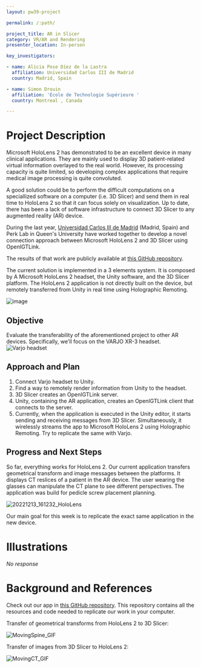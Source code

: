 ```yaml
---
layout: pw39-project

permalink: /:path/

project_title: AR in Slicer
category: VR/AR and Rendering
presenter_location: In-person

key_investigators:

- name: Alicia Pose Díez de la Lastra
  affiliation: Universidad Carlos III de Madrid
  country: Madrid, Spain

- name: Simon Drouin
  affiliation: 'École de Technologie Supérieure '
  country: Montreal , Canada

---
```


# Project Description

<!-- Add a short paragraph describing the project. -->

Microsoft HoloLens 2 has demonstrated to be an excellent device in many clinical applications. They are mainly used to display 3D patient-related virtual information overlayed to the real world. However, its processing capacity is quite limited, so developing complex applications that require medical image processing is quite convoluted.

A good solution could be to perform the difficult computations on a speciallized software on a computer (i.e. 3D Slicer) and send them in real time to HoloLens 2 so that it can focus solely on visualization.
Up to date, there has been a lack of software infrastructure to connect 3D Slicer to any augmented reality (AR) device.

During the last year, [Universidad Carlos III de Madrid](https://biig-igt.uc3m.es/augmented-reality/) (Madrid, Spain) and Perk Lab in Queen's University have worked together to develop a novel connection approach between Microsoft HoloLens 2 and 3D Slicer using OpenIGTLink.

The results of that work are publicly available at [this GitHub repository](https://github.com/BSEL-UC3M/HoloLens2and3DSlicer-PedicleScrewPlacementPlanning).

The current solution is implemented in a 3 elements system. It is composed by A Microsoft HoloLens 2 headset, the Unity software, and the 3D Slicer platform.
The HoloLens 2 application is not directly built on the device, but remotely transferred from Unity in real time using Holographic Remoting.

![image](https://github.com/NA-MIC/ProjectWeek/assets/66890913/6be8aff6-c4e8-48f1-a5ce-dfebff0dc0df)

## Objective

<!-- Describe here WHAT you would like to achieve (what you will have as end result). -->

Evaluate the transferability of the aforementioned project to other AR devices. Specifically, we'll focus on the VARJO XR-3 headset.
![Varjo headset](https://github.com/NA-MIC/ProjectWeek/assets/66890913/d731d842-0809-466f-b676-bf9d728f911e)

## Approach and Plan

<!-- Describe here HOW you would like to achieve the objectives stated above. -->

1.  Connect Varjo headset to Unity.
2.  Find a way to remotely render information from Unity to the headset.
3.  3D Slicer creates an OpenIGTLink server.
4.  Unity, containing the AR application, creates an OpenIGTLink client that connects to the server.
5.  Currently, when the application is executed in the Unity editor, it starts sending and receiving messages from 3D Slicer. Simultaneously, it wirelessly streams the app to Microsoft HoloLens 2 using Holographic Remoting. Try to replicate the same with Varjo.

## Progress and Next Steps

<!-- Update this section as you make progress, describing of what you have ACTUALLY DONE.
     If there are specific steps that you could not complete then you can describe them here, too. -->

So far, everything works for HoloLens 2. Our current application transfers geometrical transform and image messages between the platforms.
It displays CT reslices of a patient in the AR device. The user wearing the glasses can manipulate the CT plane to see different perspectives.
The application was build for pedicle screw placement planning.

![20221213_161232_HoloLens](https://user-images.githubusercontent.com/66890913/212931527-035baf4c-4799-4d83-9c60-b8a0f839547e.jpg)

Our main goal for this week is to replicate the exact same application in the new device.

# Illustrations

<!-- Add pictures and links to videos that demonstrate what has been accomplished. -->

*No response*

# Background and References

<!-- If you developed any software, include link to the source code repository.
     If possible, also add links to sample data, and to any relevant publications. -->

Check out our app in [this GitHub repository](https://github.com/BIIG-UC3M/HoloLens2and3DSlicer-PedicleScrewPlacementPlanning).
This repository contains all the resources and code needed to replicate our work in your computer.

Transfer of geometrical transforms from HoloLens 2 to 3D Slicer:

![MovingSpine_GIF](https://user-images.githubusercontent.com/66890913/214097820-96b9f875-4651-4efd-879b-831eb88b7b07.gif)

Transfer of images from 3D Slicer to HoloLens 2:

![MovingCT_GIF](https://user-images.githubusercontent.com/66890913/214097469-17a1aa1a-2768-4f73-8c12-bb4ab7d393f0.gif)
